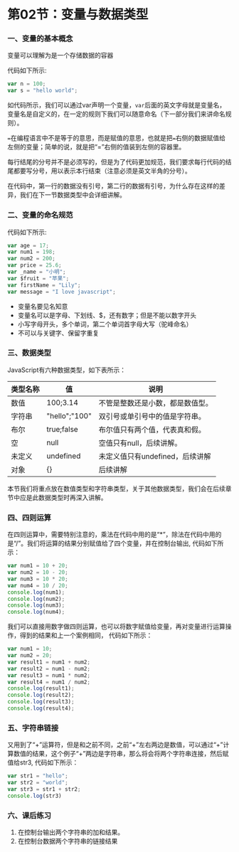 # 第02节：变量与数据类型

### 一、变量的基本概念

变量可以理解为是一个存储数据的容器

代码如下所示:
``` js
var n = 100;
var s = "hello world";
```

如代码所示，我们可以通过var声明一个变量，`var`后面的英文字母就是变量名，变量名是自定义的，在一定的规则下我们可以随意命名（下一部分我们来讲命名规则）。

`=`在编程语言中不是等于的意思，而是赋值的意思，也就是把`=`右侧的数据赋值给左侧的变量；简单的说，就是把“=”右侧的值装到左侧的容器里。

每行结尾的分号并不是必须写的，但是为了代码更加规范，我们要求每行代码的结尾都要写分号，用以表示本行结束（注意必须是英文半角的分号）。

在代码中，第一行的数据没有引号，第二行的数据有引号，为什么存在这样的差异，我们在下一节数据类型中会详细讲解。

### 二、变量的命名规范

代码如下所示:

``` js
var age = 17;
var num1 = 198;
var num2 = 200;
var price = 25.6;
var _name = "小明";
var $fruit = "苹果";
var firstName = "Lily";
var message = "I love javascript";
```

* 变量名要见名知意
* 变量名可以是字母、下划线、$，还有数字；但是不能以数字开头
* 小写字母开头，多个单词，第二个单词首字母大写（驼峰命名）
* 不可以与关键字、保留字重复


### 三、数据类型

JavaScript有六种数据类型，如下表所示：

<table class="table table-bordered">
    <thead>
        <tr>
            <th>类型名称</th>
            <th>值</th>
            <th>说明</th>
        </tr>
    </thead>
    <tbody>
        <tr>
            <td>数值</td>
            <td>100;3.14</td>
            <td>不管是整数还是小数，都是数值型。</td>
        </tr>
        <tr>
            <td>字符串</td>
            <td>"hello";"100"</td>
            <td>双引号或单引号中的值是字符串。</td>
        </tr>
        <tr>
            <td>布尔</td>
            <td>true;false</td>
            <td>布尔值只有两个值，代表真和假。</td>
        </tr>
        <tr>
            <td>空</td>
            <td>null</td>
            <td>空值只有null，后续讲解。</td>
        </tr>
        <tr>
            <td>未定义</td>
            <td>undefined</td>
            <td>未定义值只有undefined，后续讲解</td>
        </tr>
        <tr>
            <td>对象</td>
            <td>{}</td>
            <td>后续讲解</td>
        </tr>
    </tbody>
</table>

本节我们将重点放在数值类型和字符串类型，关于其他数据类型，我们会在后续章节中应是此数据类型时再深入讲解。

### 四、四则运算

在四则运算中，需要特别注意的，乘法在代码中用的是“*”，除法在代码中用的是“/”。我们将运算的结果分别赋值给了四个变量，并在控制台输出,
代码如下所示：

``` js
var num1 = 10 + 20;
var num2 = 10 - 20;
var num3 = 10 * 20;
var num4 = 10 / 20;
console.log(num1);
console.log(num2);
console.log(num3);
console.log(num4);
```

我们可以直接用数字做四则运算，也可以将数字赋值给变量，再对变量进行运算操作，得到的结果和上一个案例相同，
代码如下所示：

``` js
var num1 = 10;
var num2 = 20;
var result1 = num1 + num2;
var result2 = num1 - num2;
var result3 = num1 * num2;
var result4 = num1 / num2;
console.log(result1);
console.log(result2);
console.log(result3);
console.log(result4);
```

### 五、字符串链接

又用到了“+”运算符，但是和之前不同，之前“+”左右两边是数值，可以通过“+”计算数值的结果，这个例子“+”两边是字符串，那么将会将两个字符串连接，然后赋值给str3,
代码如下所示：

``` js
var str1 = "hello";
var str2 = "world";
var str3 = str1 + str2;
console.log(str3)
```

### 六、课后练习

1. 在控制台输出两个字符串的加和结果。
2. 在控制台数据两个字符串的链接结果


